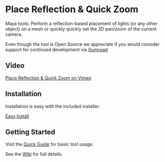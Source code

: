 # Place Reflection & Quick Zoom
Maya tools: Perform a reflection-based placement of lights (or any other object) on a mesh or quickly quickly set the 2D pan/zoom of the current camera.

Even though the tool is Open Source we appreciate if you would consider support for continued development via [Gumroad](https://braverabbit.gumroad.com/l/placeReflectionMaya)

## Video
[Place Reflection & Quick Zoom on Vimeo](https://vimeo.com/294221980)

## Installation
Installation is easy with the included installer.

[Easy Install](https://github.com/IngoClemens/placeReflection/wiki/Installation)

## Getting Started
Visit the [Quick Guide](https://github.com/IngoClemens/placeReflection/wiki/Quick-Guide) for basic tool usage.

See the [Wiki](https://github.com/IngoClemens/placeReflection/wiki) for full details.
